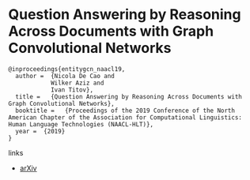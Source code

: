 # Question Answering by Reasoning Across Documents with Graph Convolutional Networks

```
@inproceedings{entitygcn_naacl19,
  author =  {Nicola De Cao and
            Wilker Aziz and
            Ivan Titov},
  title =   {Question Answering by Reasoning Across Documents with Graph Convolutional Networks},
  booktitle =   {Proceedings of the 2019 Conference of the North American Chapter of the Association for Computational Linguistics: Human Language Technologies (NAACL-HLT)},
  year =  {2019}
}
```

links
- [arXiv](https://arxiv.org/abs/1808.09920)
